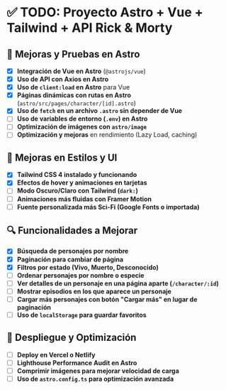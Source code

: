 # ✅ TODO: Proyecto Astro + Vue + Tailwind + API Rick & Morty

## 🚀 Mejoras y Pruebas en Astro
- [x] **Integración de Vue en Astro** (`@astrojs/vue`)
- [x] **Uso de API con Axios en Astro**
- [x] **Uso de `client:load` en Astro** para Vue
- [x] **Páginas dinámicas con rutas en Astro** (`astro/src/pages/character/[id].astro`)
- [x] **Uso de `fetch` en un archivo `.astro` sin depender de Vue**
- [ ] **Uso de variables de entorno (`.env`) en Astro**
- [ ] **Optimización de imágenes con `astro/image`**
- [ ] **Optimización y mejoras** en rendimiento (Lazy Load, caching)
  
## 🎨 Mejoras en Estilos y UI
- [x] **Tailwind CSS 4 instalado y funcionando**
- [x] **Efectos de hover y animaciones en tarjetas**
- [ ] **Modo Oscuro/Claro con Tailwind (`dark:`)**
- [ ] **Animaciones más fluidas con Framer Motion**
- [ ] **Fuente personalizada más Sci-Fi (Google Fonts o importada)**

## 🔍 Funcionalidades a Mejorar
- [x] **Búsqueda de personajes por nombre**
- [x] **Paginación para cambiar de página**
- [x] **Filtros por estado (Vivo, Muerto, Desconocido)**
- [ ] **Ordenar personajes por nombre o especie**
- [ ] **Ver detalles de un personaje en una página aparte (`/character/:id`)**
- [ ] **Mostrar episodios en los que aparece un personaje**
- [ ] **Cargar más personajes con botón "Cargar más" en lugar de paginación**
- [ ] **Uso de `localStorage` para guardar favoritos**

## 🚀 Despliegue y Optimización
- [ ] **Deploy en Vercel o Netlify**
- [ ] **Lighthouse Performance Audit en Astro**
- [ ] **Comprimir imágenes para mejorar velocidad de carga**
- [ ] **Uso de `astro.config.ts` para optimización avanzada**

